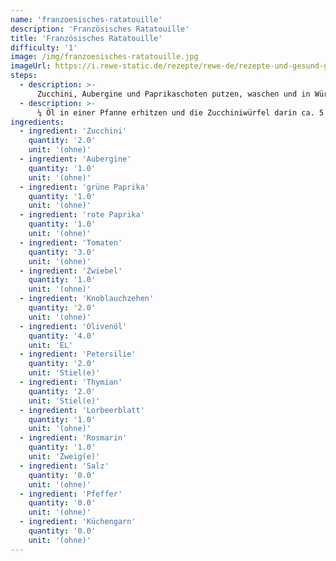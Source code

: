 ```yaml
---
name: 'franzoesisches-ratatouille'
description: 'Französisches Ratatouille'
title: 'Französisches Ratatouille'
difficulty: '1'
image: /img/franzoesisches-ratatouille.jpg
imageUrl: https://i.rewe-static.de/rezepte/rewe-de/rezepte-und-gesund-geniessen/rezepte/rezepte-laenderkueche/rezepte-frankreich/ratatouille/ratatouille_rdk-rds_rv_hd.jpg?resize=1480:589&crop=1280:460;center,center
steps:
  - description: >-
      Zucchini, Aubergine und Paprikaschoten putzen, waschen und in Würfel schneiden. Tomaten waschen, Stielansatz entfernen und Tomaten vierteln. Zwiebel und Knoblauch schälen und würfeln.
  - description: >-
      ¼ Öl in einer Pfanne erhitzen und die Zucchiniwürfel darin ca. 5 Minuten braten. Herausnehmen und die Auberginenwürfel ca. 5 Minuten in ¼ Öl braten. Herausnehmen und den Vorgang mit der Paprika wiederholen. Tomaten, Knoblauch und Zwiebeln im restlichen Öl anbraten und vorgebratenes Gemüse zugeben. Kräuter waschen, zu einem Strauß zusammenbinden. Zugeben, mit Salz und Pfeffer würzen und ca. 40 Minuten bei schwacher Hitze schmoren lassen. Mit Salz und Pfeffer würzen.
ingredients:
  - ingredient: 'Zucchini'
    quantity: '2.0'
    unit: '(ohne)'
  - ingredient: 'Aubergine'
    quantity: '1.0'
    unit: '(ohne)'
  - ingredient: 'grüne Paprika'
    quantity: '1.0'
    unit: '(ohne)'
  - ingredient: 'rote Paprika'
    quantity: '1.0'
    unit: '(ohne)'
  - ingredient: 'Tomaten'
    quantity: '3.0'
    unit: '(ohne)'
  - ingredient: 'Zwiebel'
    quantity: '1.0'
    unit: '(ohne)'
  - ingredient: 'Knoblauchzehen'
    quantity: '2.0'
    unit: '(ohne)'
  - ingredient: 'Olivenöl'
    quantity: '4.0'
    unit: 'EL'
  - ingredient: 'Petersilie'
    quantity: '2.0'
    unit: 'Stiel(e)'
  - ingredient: 'Thymian'
    quantity: '2.0'
    unit: 'Stiel(e)'
  - ingredient: 'Lorbeerblatt'
    quantity: '1.0'
    unit: '(ohne)'
  - ingredient: 'Rosmarin'
    quantity: '1.0'
    unit: 'Zweig(e)'
  - ingredient: 'Salz'
    quantity: '0.0'
    unit: '(ohne)'
  - ingredient: 'Pfeffer'
    quantity: '0.0'
    unit: '(ohne)'
  - ingredient: 'Küchengarn'
    quantity: '0.0'
    unit: '(ohne)'
---
```


